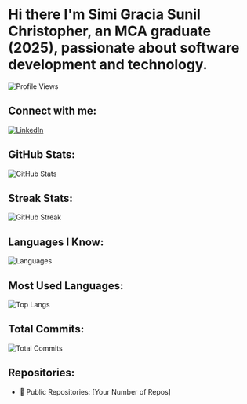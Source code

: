 # Hi there I'm Simi Gracia Sunil Christopher, an MCA graduate (2025), passionate about software development and technology.

![Profile Views](https://komarev.com/ghpvc/?username=your-github-username&label=Profile%20Views&color=0e75b6&style=flat)

## Connect with me:
[![LinkedIn](https://img.shields.io/badge/-LinkedIn-blue?style=flat&logo=Linkedin&logoColor=white)](https://www.linkedin.com/in/simi-gracia-sunil-christopher-47362720a/)

## GitHub Stats:
![GitHub Stats](https://github-readme-stats.vercel.app/api?username=your-github-username&count_private=true&show_icons=true&theme=radical)

## Streak Stats:
![GitHub Streak](https://github-readme-streak-stats.herokuapp.com/?user=your-github-username&theme=radical)

## Languages I Know:
![Languages](https://img.shields.io/badge/Languages-C++%20|%20Python%20|%20Java%20|%20JavaScript-green)

## Most Used Languages:
![Top Langs](https://github-readme-stats.vercel.app/api/top-langs/?username=your-github-username&layout=compact&theme=radical)

## Total Commits:
![Total Commits](https://github-readme-stats.vercel.app/api?username=your-github-username&count_private=true&hide=issues&show_icons=true&include_all_commits=true&theme=radical)

## Repositories:
- 📁 Public Repositories: [Your Number of Repos]

